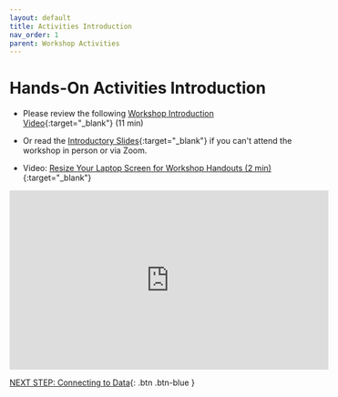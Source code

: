 ```yaml
---
layout: default
title: Activities Introduction
nav_order: 1
parent: Workshop Activities
---
```

# Hands-On Activities Introduction

- Please review the following [Workshop Introduction Video](https://www.youtube.com/watch?v=2CuaT90NhPY){:target="_blank"} (11 min) 
 - Or read the [Introductory Slides](http://bit.ly/3iD6iU2){:target="_blank"} if you can't attend the workshop in person or via Zoom.

- Video: [Resize Your Laptop Screen for Workshop Handouts (2 min)](https://www.youtube.com/watch?v=Igk5hZUfzN0){:target="_blank"}


<iframe width="560" height="315" src="https://www.youtube.com/watch?v=2CuaT90NhPY" title="Data Visualization with Tableau Workshop - UVic Libraries Digital Scholarship Commons" frameborder="0" allow="accelerometer; autoplay; clipboard-write; encrypted-media; gyroscope; picture-in-picture; web-share" allowfullscreen></iframe>

[NEXT STEP: Connecting to Data](connecting-to-data.html){: .btn .btn-blue }
